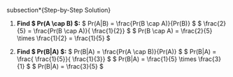 subsection\*{Step-by-Step Solution}

1. **Find $ Pr(A \cap B) $:**
   $ Pr(A|B) = \frac{Pr(B \cap A)}{Pr(B)} $
   $ \frac{2}{5} = \frac{Pr(B \cap A)}{ \frac{1}{2}} $
   $ Pr(B \cap A) = \frac{2}{5} \times \frac{1}{2} = \frac{1}{5} $

2. **Find $ Pr(B|A) $:**
   $ Pr(B|A) = \frac{Pr(A \cap B)}{Pr(A)} $
   $ Pr(B|A) = \frac{ \frac{1}{5}}{ \frac{1}{3}} $
   $ Pr(B|A) = \frac{1}{5} \times \frac{3}{1} $
   $ Pr(B|A) = \frac{3}{5} $
